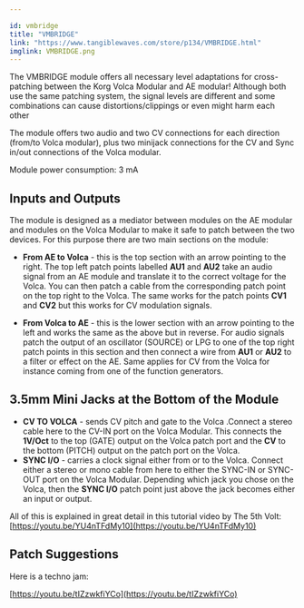 ```yaml
---

id: vmbridge
title: "VMBRIDGE"
link: "https://www.tangiblewaves.com/store/p134/VMBRIDGE.html"
imglink: VMBRIDGE.png
---
```





The VMBRIDGE module offers all necessary level adaptations for cross-patching between the Korg Volca Modular and AE modular! Although both use the same patching system, the signal levels are different and some combinations can cause distortions/clippings or even might harm each other

The module offers two audio and two CV connections for each direction (from/to Volca modular), plus two minijack connections for the CV and Sync in/out connections of the Volca modular.

Module power consumption: 3 mA

## Inputs and Outputs

The module is designed as a mediator between modules on the AE modular and modules on the Volca Modular to make it safe to patch between the two devices. For this purpose there are two main sections on the module:

*   **From AE to Volca** - this is the top section with an arrow pointing to the right. The top left patch points labelled **AU1** and **AU2** take an audio signal from an AE module and translate it to the correct voltage for the Volca. You can then patch a cable from the corresponding patch point on the top right to the Volca. The same works for the patch points **CV1** and **CV2** but this works for CV modulation signals.
    
*   **From Volca to AE** - this is the lower section with an arrow pointing to the left and works the same as the above but in reverse. For audio signals patch the output of an oscillator (SOURCE) or LPG to one of the top right patch points in this section and then connect a wire from **AU1** or **AU2** to a filter or effect on the AE. Same applies for CV from the Volca for instance coming from one of the function generators.

## 3.5mm Mini Jacks at the Bottom of the Module

*   **CV TO VOLCA** - sends CV pitch and gate to the Volca .Connect a stereo cable here to the CV-IN port on the Volca Modular. This connects the **1V/Oct** to the top (GATE) output on the Volca patch port and the **CV** to the bottom (PITCH) output on the patch port on the Volca.
*   **SYNC I/O** - carries a clock signal either from or to the Volca. Connect either a stereo or mono cable from here to either the SYNC-IN or SYNC-OUT port on the Volca Modular. Depending which jack you chose on the Volca, then the **SYNC I/O** patch point just above the jack becomes either an input or output.

All of this is explained in great detail in this tutorial video by The 5th Volt: [https://youtu.be/YU4nTFdMy10](https://youtu.be/YU4nTFdMy10)

## Patch Suggestions

Here is a techno jam:

[https://youtu.be/tIZzwkfiYCo](https://youtu.be/tIZzwkfiYCo)





